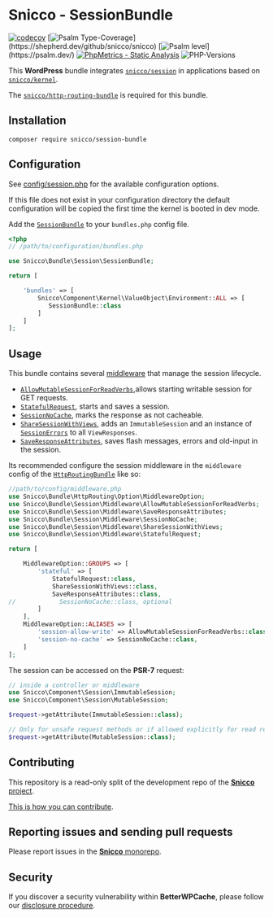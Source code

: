 # Snicco - SessionBundle

[![codecov](https://img.shields.io/badge/Coverage-100%25-success
)](https://codecov.io/gh/snicco/snicco)
[![Psalm Type-Coverage](https://shepherd.dev/github/snicco/snicco/coverage.svg?)](https://shepherd.dev/github/snicco/snicco)
[![Psalm level](https://shepherd.dev/github/snicco/snicco/level.svg?)](https://psalm.dev/)
[![PhpMetrics - Static Analysis](https://img.shields.io/badge/PhpMetrics-Static_Analysis-2ea44f)](https://snicco.github.io/snicco/phpmetrics/SessionBundle/index.html)
![PHP-Versions](https://img.shields.io/badge/PHP-%5E7.4%7C%5E8.0%7C%5E8.1-blue)

This **WordPress** bundle integrates [`snicco/session`](https://github.com/snicco/session) in applications based on [`snicco/kernel`](https://github.com/snicco/kernel).

The [`snicco/http-routing-bundle`](https://github.com/snicco/http-routing-bundle) is required for this bundle.

## Installation

```shell
composer require snicco/session-bundle
```

## Configuration

See [config/session.php](config/session.php) for the available configuration options.

If this file does not exist in your configuration directory the default configuration will be copied
the first time the kernel is booted in dev mode.

Add the [`SessionBundle`](src/SessionBundle.php) to your `bundles.php`
config file.

```php
<?php
// /path/to/configuration/bundles.php

use Snicco\Bundle\Session\SessionBundle;

return [

    'bundles' => [
        Snicco\Component\Kernel\ValueObject\Environment::ALL => [
           SessionBundle::class
        ]
    ]
];
```

## Usage

This bundle contains several [middleware](src/Middleware) that manage the session lifecycle.

- [`AllowMutableSessionForReadVerbs`](src/Middleware/AllowMutableSessionForReadVerbs.php),allows starting writable session for GET requests.
- [`StatefulRequest`](src/Middleware/StatefulRequest.php), starts and saves a session.
- [`SessionNoCache`](src/Middleware/SessionNoCache.php), marks the response as not cacheable.
- [`ShareSessionWithViews`](src/Middleware/ShareSessionWithViews.php), adds an `ImmutableSession` and an instance of [`SessionErrors`](src/ValueObject/SessionErrors.php) to all `ViewResponses`.
- [`SaveResponseAttributes`](src/Middleware/SaveResponseAttributes.php), saves flash messages, errors and old-input in the session.

Its recommended configure the session middleware in the `middleware` config of the [`HttpRoutingBundle`](https://github.com/snicco/http-routing-bundle) like so:

```php
//path/to/config/middleware.php
use Snicco\Bundle\HttpRouting\Option\MiddlewareOption;
use Snicco\Bundle\Session\Middleware\AllowMutableSessionForReadVerbs;
use Snicco\Bundle\Session\Middleware\SaveResponseAttributes;
use Snicco\Bundle\Session\Middleware\SessionNoCache;
use Snicco\Bundle\Session\Middleware\ShareSessionWithViews;
use Snicco\Bundle\Session\Middleware\StatefulRequest;

return [

    MiddlewareOption::GROUPS => [
        'stateful' => [
            StatefulRequest::class,
            ShareSessionWithViews::class,
            SaveResponseAttributes::class,
//            SessionNoCache::class, optional
        ]
    ],
    MiddlewareOption::ALIASES => [
        'session-allow-write' => AllowMutableSessionForReadVerbs::class,
        'session-no-cache' => SessionNoCache::class,
    ]
];
```

The session can be accessed on the **PSR-7** request:

```php
// inside a controller or middleware
use Snicco\Component\Session\ImmutableSession;
use Snicco\Component\Session\MutableSession;

$request->getAttribute(ImmutableSession::class);

// Only for unsafe request methods or if allowed explicitly for read requests.
$request->getAttribute(MutableSession::class);
```

## Contributing

This repository is a read-only split of the development repo of the [**Snicco** project](https://github.com/snicco/snicco).

[This is how you can contribute](https://github.com/snicco/snicco/blob/master/CONTRIBUTING.md).

## Reporting issues and sending pull requests

Please report issues in the
[**Snicco** monorepo](https://github.com/snicco/snicco/blob/master/CONTRIBUTING.md##using-the-issue-tracker).

## Security

If you discover a security vulnerability within **BetterWPCache**, please follow
our [disclosure procedure](https://github.com/snicco/snicco/blob/master/SECURITY.md).
